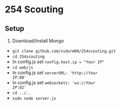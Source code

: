 # 254 Scouting

## Setup
1. Download/Install Mongo
* <code>git clone github.com/vidurm09/254scouting.git</code>
* <code>cd 254scouting</code>
* In config.js set <code>config.host.ip = "<i>Your IP</i>"</code>
* <code>cd web/js</code>
* In config.js set <code>serverURL: 'http://<i>Your IP</i>:80'</code>
* In config.js set <code>websockets: 'ws://<i>Your IP</i>:82'</code>
* <code>cd ../.. </code>
* <code>sudo node server.js</code>
